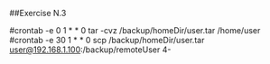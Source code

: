 ##Exercise N.3

 #crontab -e 0 1 * * 0 tar -cvz /backup/homeDir/user.tar /home/user 
 #crontab -e 30 1 * * 0 scp /backup/homeDir/user.tar user@192.168.1.100:/backup/remoteUser 4- 
